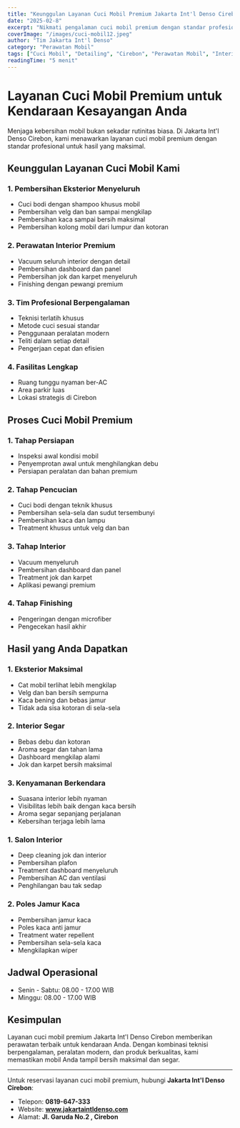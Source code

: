 ```yaml
---
title: "Keunggulan Layanan Cuci Mobil Premium Jakarta Int'l Denso Cirebon"
date: "2025-02-8"
excerpt: "Nikmati pengalaman cuci mobil premium dengan standar profesional dan hasil maksimal di Jakarta Int'l Denso Cirebon."
coverImage: "/images/cuci-mobil12.jpeg"
author: "Tim Jakarta Int'l Denso"
category: "Perawatan Mobil"
tags: ["Cuci Mobil", "Detailing", "Cirebon", "Perawatan Mobil", "Interior Mobil"]
readingTime: "5 menit"
---
```


# Layanan Cuci Mobil Premium untuk Kendaraan Kesayangan Anda

Menjaga kebersihan mobil bukan sekadar rutinitas biasa. Di Jakarta Int'l Denso Cirebon, kami menawarkan layanan cuci mobil premium dengan standar profesional untuk hasil yang maksimal.

## Keunggulan Layanan Cuci Mobil Kami

### 1. Pembersihan Eksterior Menyeluruh
- Cuci bodi dengan shampoo khusus mobil
- Pembersihan velg dan ban sampai mengkilap
- Pembersihan kaca sampai bersih maksimal
- Pembersihan kolong mobil dari lumpur dan kotoran

### 2. Perawatan Interior Premium
- Vacuum seluruh interior dengan detail
- Pembersihan dashboard dan panel 
- Pembersihan jok dan karpet menyeluruh
- Finishing dengan pewangi premium

### 3. Tim Profesional Berpengalaman
- Teknisi terlatih khusus
- Metode cuci sesuai standar
- Penggunaan peralatan modern
- Teliti dalam setiap detail
- Pengerjaan cepat dan efisien

### 4. Fasilitas Lengkap
- Ruang tunggu nyaman ber-AC
- Area parkir luas
- Lokasi strategis di Cirebon

## Proses Cuci Mobil Premium

### 1. Tahap Persiapan
- Inspeksi awal kondisi mobil
- Penyemprotan awal untuk menghilangkan debu
- Persiapan peralatan dan bahan premium

### 2. Tahap Pencucian
- Cuci bodi dengan teknik khusus
- Pembersihan sela-sela dan sudut tersembunyi
- Pembersihan kaca dan lampu
- Treatment khusus untuk velg dan ban

### 3. Tahap Interior
- Vacuum menyeluruh
- Pembersihan dashboard dan panel
- Treatment jok dan karpet
- Aplikasi pewangi premium

### 4. Tahap Finishing
- Pengeringan dengan microfiber 
- Pengecekan hasil akhir

## Hasil yang Anda Dapatkan

### 1. Eksterior Maksimal
- Cat mobil terlihat lebih mengkilap
- Velg dan ban bersih sempurna
- Kaca bening dan bebas jamur
- Tidak ada sisa kotoran di sela-sela

### 2. Interior Segar
- Bebas debu dan kotoran
- Aroma segar dan tahan lama
- Dashboard mengkilap alami
- Jok dan karpet bersih maksimal

### 3. Kenyamanan Berkendara
- Suasana interior lebih nyaman
- Visibilitas lebih baik dengan kaca bersih
- Aroma segar sepanjang perjalanan
- Kebersihan terjaga lebih lama

### 1. Salon Interior 
- Deep cleaning jok dan interior
- Pembersihan plafon
- Treatment dashboard menyeluruh
- Pembersihan AC dan ventilasi
- Penghilangan bau tak sedap

### 2. Poles Jamur Kaca
- Pembersihan jamur kaca
- Poles kaca anti jamur
- Treatment water repellent
- Pembersihan sela-sela kaca
- Mengkilapkan wiper

## Jadwal Operasional

- Senin - Sabtu: 08.00 - 17.00 WIB
- Minggu: 08.00 - 17.00 WIB

## Kesimpulan

Layanan cuci mobil premium Jakarta Int'l Denso Cirebon memberikan perawatan terbaik untuk kendaraan Anda. Dengan kombinasi teknisi berpengalaman, peralatan modern, dan produk berkualitas, kami memastikan mobil Anda tampil bersih maksimal dan segar.

---

Untuk reservasi layanan cuci mobil premium, hubungi **Jakarta Int'l Denso Cirebon**:
- Telepon: **0819-647-333**
- Website: **www.jakartaintldenso.com**
- Alamat: **Jl. Garuda No.2 , Cirebon**
